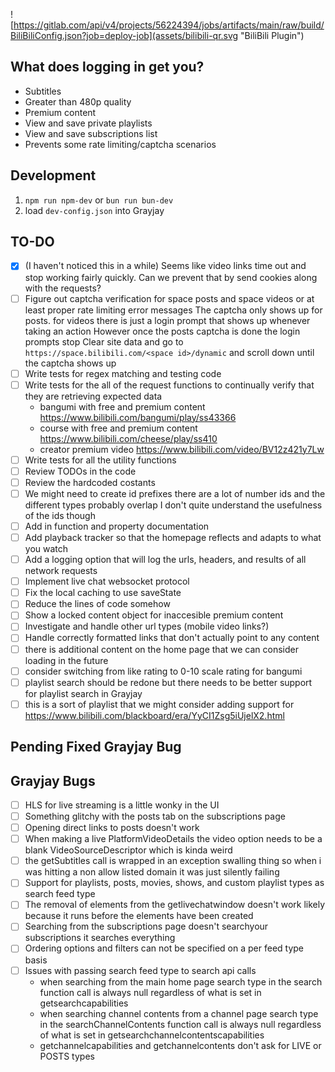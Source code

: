 ![https://gitlab.com/api/v4/projects/56224394/jobs/artifacts/main/raw/build/BiliBiliConfig.json?job=deploy-job](assets/bilibili-qr.svg "BiliBili Plugin")
## What does logging in get you?
-   Subtitles
-   Greater than 480p quality
-   Premium content
-   View and save private playlists
-   View and save subscriptions list
-   Prevents some rate limiting/captcha scenarios
## Development
1.  `npm run npm-dev` or `bun run bun-dev`
2.  load `dev-config.json` into Grayjay
## TO-DO
- [X]   (I haven't noticed this in a while) Seems like video links time out and stop working fairly quickly. Can we prevent that by send cookies along with the requests?
- [ ]   Figure out captcha verification for space posts and space videos or at least proper rate limiting error messages
        The captcha only shows up for posts. for videos there is just a login prompt that shows up whenever taking an action
        However once the posts captcha is done the login prompts stop
        Clear site data and go to `https://space.bilibili.com/<space id>/dynamic` and scroll down until the captcha shows up
- [ ]   Write tests for regex matching and testing code
- [ ]   Write tests for the all of the request functions to continually verify that they are retrieving expected data
    -   bangumi with free and premium content https://www.bilibili.com/bangumi/play/ss43366
    -   course with free and premium content https://www.bilibili.com/cheese/play/ss410
    -   creator premium video https://www.bilibili.com/video/BV12z421y7Lw
- [ ]   Write tests for all the utility functions
- [ ]   Review TODOs in the code
- [ ]   Review the hardcoded costants
- [ ]   We might need to create id prefixes there are a lot of number ids and the different types probably overlap
        I don't quite understand the usefulness of the ids though
- [ ]   Add in function and property documentation
- [ ]   Add playback tracker so that the homepage reflects and adapts to what you watch
- [ ]   Add a logging option that will log the urls, headers, and results of all network requests
- [ ]   Implement live chat websocket protocol
- [ ]   Fix the local caching to use saveState
- [ ]   Reduce the lines of code somehow
- [ ]   Show a locked content object for inaccesible premium content
- [ ]   Investigate and handle other url types (mobile video links?)
- [ ]   Handle correctly formatted links that don't actually point to any content
- [ ]   there is additional content on the home page that we can consider loading in the future
- [ ]   consider switching from like rating to 0-10 scale rating for bangumi
- [ ]   playlist search should be redone but there needs to be better support for playlist search in Grayjay
- [ ]   this is a sort of playlist that we might consider adding support for https://www.bilibili.com/blackboard/era/YyCI1Zsg5iUjelX2.html
## Pending Fixed Grayjay Bug

## Grayjay Bugs
- [ ]   HLS for live streaming is a little wonky in the UI
- [ ]   Something glitchy with the posts tab on the subscriptions page
- [ ]   Opening direct links to posts doesn't work
- [ ]   When making a live PlatformVideoDetails the video option needs to be a blank VideoSourceDescriptor which is kinda weird
- [ ]   the getSubtitles call is wrapped in an exception swalling thing so when i was hitting a non allow listed domain it was just silently failing
- [ ]   Support for playlists, posts, movies, shows, and custom playlist types as search feed type
- [ ]   The removal of elements from the getlivechatwindow doesn't work likely because it runs before the elements have been created
- [ ]   Searching from the subscriptions page doesn't searchyour subscriptions it searches everything
- [ ]   Ordering options and filters can not be specified on a per feed type basis
- [ ]   Issues with passing search feed type to search api calls
    -   when searching from the main home page search type in the search function call is always null regardless of what is set in getsearchcapabilities
    -   when searching channel contents from a channel page search type in the searchChannelContents function call is always null regardless of what is set in getsearchchannelcontentscapabilities
    -   getchannelcapabilities and getchannelcontents don't ask for LIVE or POSTS types

